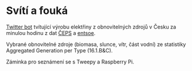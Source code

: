 # Svítí a fouká

[Twitter bot](https://twitter.com/sviti_fouka) tvítující výrobu elektřiny z obnovitelných zdrojů v Česku za minulou hodinu z dat [ČEPS](https://www.ceps.cz/cs/data) a [entsoe](https://transparency.entsoe.eu/content/static_content/Static%20content/web%20api/Guide.html).

Vybrané obnovitelné zdroje (biomasa, slunce, vítr, část vodní) ze statistiky Aggregated Generation per Type (16.1.B&C).

Záminka pro seznámení se s Tweepy a Raspberry Pi.
